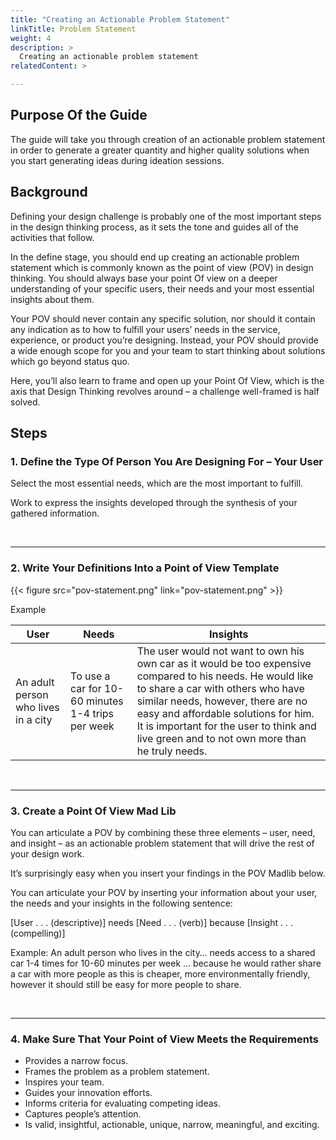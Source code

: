 ```yaml
---
title: "Creating an Actionable Problem Statement"
linkTitle: Problem Statement
weight: 4
description: >
  Creating an actionable problem statement
relatedContent: >

---
```


## Purpose Of the Guide

The guide will take you through creation of an actionable problem statement in order to generate a greater quantity and higher quality solutions when you start generating ideas during ideation sessions.

## Background

Defining your design challenge is probably one of the most important steps in the design thinking process, as it sets the tone and guides all of the activities that follow.

In the define stage, you should end up creating an actionable problem statement which is commonly known as the point of view (POV) in design thinking. You should always base your point Of view on a deeper understanding of your specific users, their needs and your most essential insights about them.

Your POV should never contain any specific solution, nor should it contain any indication as to how to fulfill your users’ needs in the service, experience, or product you’re designing. Instead, your POV should provide a wide enough scope for you and your team to start thinking about solutions which go beyond status quo.

Here, you’ll also learn to frame and open up your Point Of View, which is the axis that Design Thinking revolves around – a challenge well-framed is half solved.

## Steps

### 1. Define the Type Of Person You Are Designing For – Your User

Select the most essential needs, which are the most important to fulfill.

Work to express the insights developed through the synthesis of your gathered information.

<br clear="all">

 *****

### 2. Write Your Definitions Into a Point of View Template

{{< figure src="pov-statement.png" link="pov-statement.png" >}}

Example

| User | Needs | Insights |
| ---- | ----- | -------- |
| An adult person who lives in a city | To use a car for 10-60 minutes  1-4 trips per week | The user would not want to own his own car as it would be too expensive compared to his needs. He would like to share a car with others who have similar needs, however,  there are no easy and affordable solutions for him. It is important for the user to think and live green and to not own more than he truly needs. |

<br clear="all">

 *****

### 3. Create a Point Of View Mad Lib

You can articulate a POV by combining these three elements – user, need, and insight – as an actionable problem statement that will drive the rest of your design work.

It’s surprisingly easy when you insert your findings in the POV Madlib below.

You can articulate your POV by inserting your information about your user, the needs and your insights in the following sentence:

[User . . . (descriptive)] needs [Need . . . (verb)] because [Insight . . . (compelling)]

Example: An adult person who lives in the city… needs access to a shared car 1-4 times for 10-60 minutes per week … because he would rather share a car with more people as this is cheaper, more environmentally friendly, however it should still be easy for more people to share.

<br clear="all">

 *****

### 4. Make Sure That Your Point of View Meets the Requirements

- Provides a narrow focus.
- Frames the problem as a problem statement.
- Inspires your team.
- Guides your innovation efforts.
- Informs criteria for evaluating competing ideas.
- Captures people’s attention.
- Is valid, insightful, actionable, unique, narrow, meaningful, and exciting.
